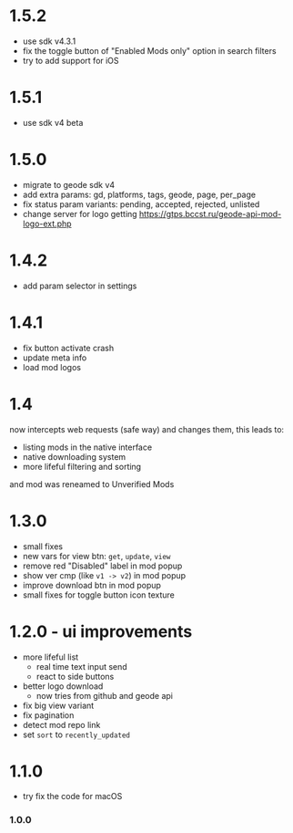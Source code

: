 # 1.5.2
- use sdk v4.3.1
- fix the toggle button of "Enabled Mods only" option in search filters
- try to add support for iOS

# 1.5.1
- use sdk v4 beta

# 1.5.0
- migrate to geode sdk v4
- add extra params: gd, platforms, tags, geode, page, per_page
- fix status param variants: pending, accepted, rejected, unlisted
- change server for logo getting https://gtps.bccst.ru/geode-api-mod-logo-ext.php

# 1.4.2
- add param selector in settings

# 1.4.1
- fix button activate crash
- update meta info
- load mod logos

# 1.4 
now intercepts web requests (safe way) and changes them, this leads to:
- listing mods in the native interface
- native downloading system
- more lifeful filtering and sorting

and mod was reneamed to Unverified Mods

# 1.3.0
- small fixes
- new vars for view btn: `get`, `update`, `view`
- remove red "Disabled" label in mod popup
- show ver cmp (like `v1 -> v2`) in mod popup
- improve download btn in mod popup
- small fixes for toggle button icon texture

# 1.2.0 - ui improvements
- more lifeful list
  - real time text input send 
  - react to side buttons
- better logo download
  - now tries from github and geode api
- fix big view variant
- fix pagination
- detect mod repo link
- set `sort` to `recently_updated`

# 1.1.0
- try fix the code for macOS

### 1.0.0

